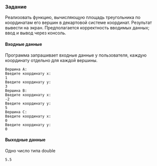 ### Задание

Реализовать функцию, вычисляющую площадь треугольника по координатам его вершин в декартовой системе координат. Результат вывести на экран.
Предполагается корректность вводимых данных; ввод и вывод через консоль.

#### Входные данные
Программа запрашивает входные данные у пользователя, каждую координату отдельно для каждой вершины.
``` 
Вершина A:
Введите координату x:
1
Введите координату y:
3
Вершина B:
Введите координату x:
-2
Введите координату y:
5
Вершина C:
Введите координату x:
0
Введите координату y:
0
```

#### Выходные данные
Одно число типа double
```
5.5
```
